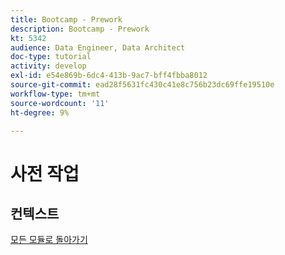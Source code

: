 ```yaml
---
title: Bootcamp - Prework
description: Bootcamp - Prework
kt: 5342
audience: Data Engineer, Data Architect
doc-type: tutorial
activity: develop
exl-id: e54e869b-6dc4-413b-9ac7-bff4fbba8012
source-git-commit: ead28f5631fc430c41e8c756b23dc69ffe19510e
workflow-type: tm+mt
source-wordcount: '11'
ht-degree: 9%

---
```


# 사전 작업

## 컨텍스트


[모든 모듈로 돌아가기](./overview.md)
